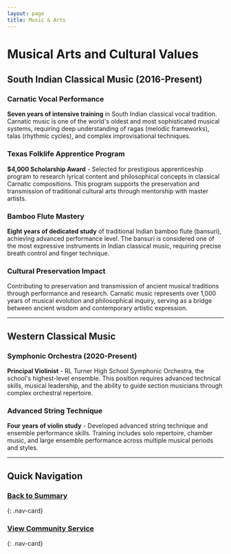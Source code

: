 ```yaml
---
layout: page
title: Music & Arts
---
```


# Musical Arts and Cultural Values

## South Indian Classical Music (2016-Present)

### Carnatic Vocal Performance
**Seven years of intensive training** in South Indian classical vocal tradition. Carnatic music is one of the world's oldest and most sophisticated musical systems, requiring deep understanding of ragas (melodic frameworks), talas (rhythmic cycles), and complex improvisational techniques.

### Texas Folklife Apprentice Program
**$4,000 Scholarship Award** - Selected for prestigious apprenticeship program to research lyrical content and philosophical concepts in classical Carnatic compositions. This program supports the preservation and transmission of traditional cultural arts through mentorship with master artists.

### Bamboo Flute Mastery
**Eight years of dedicated study** of traditional Indian bamboo flute (bansuri), achieving advanced performance level. The bansuri is considered one of the most expressive instruments in Indian classical music, requiring precise breath control and finger technique.

### Cultural Preservation Impact
Contributing to preservation and transmission of ancient musical traditions through performance and research. Carnatic music represents over 1,000 years of musical evolution and philosophical inquiry, serving as a bridge between ancient wisdom and contemporary artistic expression.

---

## Western Classical Music

### Symphonic Orchestra (2020-Present)
**Principal Violinist** - RL Turner High School Symphonic Orchestra, the school's highest-level ensemble. This position requires advanced technical skills, musical leadership, and the ability to guide section musicians through complex orchestral repertoire.

### Advanced String Technique
**Four years of violin study** - Developed advanced string technique and ensemble performance skills. Training includes solo repertoire, chamber music, and large ensemble performance across multiple musical periods and styles.

---

## Quick Navigation

### **[Back to Summary](summary.md)**
{: .nav-card}

### **[View Community Service](community-service.md)**
{: .nav-card}
